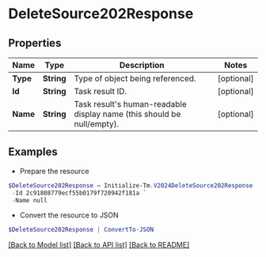 # DeleteSource202Response
## Properties

Name | Type | Description | Notes
------------ | ------------- | ------------- | -------------
**Type** | **String** | Type of object being referenced. | [optional] 
**Id** | **String** | Task result ID. | [optional] 
**Name** | **String** | Task result&#39;s human-readable display name (this should be null/empty). | [optional] 

## Examples

- Prepare the resource
```powershell
$DeleteSource202Response = Initialize-Tm.V2024DeleteSource202Response  -Type TASK_RESULT `
 -Id 2c91808779ecf55b0179f720942f181a `
 -Name null
```

- Convert the resource to JSON
```powershell
$DeleteSource202Response | ConvertTo-JSON
```

[[Back to Model list]](../README.md#documentation-for-models) [[Back to API list]](../README.md#documentation-for-api-endpoints) [[Back to README]](../README.md)

